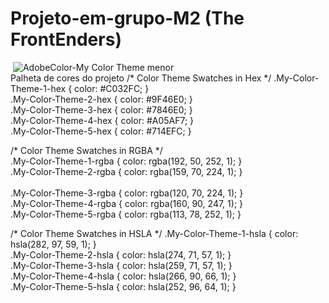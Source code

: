 # Projeto-em-grupo-M2 (The FrontEnders)

<img> ![AdobeColor-My Color Theme menor](https://user-images.githubusercontent.com/113717097/198853854-99dc0495-d1b4-412e-8744-4c4444db5cf2.jpeg)
 </img> <br>
 Palheta de cores do projeto 
 /* Color Theme Swatches in Hex */
.My-Color-Theme-1-hex { color: #C032FC; } <br>
.My-Color-Theme-2-hex { color: #9F46E0; } <br>
.My-Color-Theme-3-hex { color: #7846E0; } <br>
.My-Color-Theme-4-hex { color: #A05AF7; } <br>
.My-Color-Theme-5-hex { color: #714EFC; } <br>

/* Color Theme Swatches in RGBA */ <br>
.My-Color-Theme-1-rgba { color: rgba(192, 50, 252, 1); }<br>
.My-Color-Theme-2-rgba { color: rgba(159, 70, 224, 1); }<br>  
.My-Color-Theme-3-rgba { color: rgba(120, 70, 224, 1); }<br>
.My-Color-Theme-4-rgba { color: rgba(160, 90, 247, 1); }<br>
.My-Color-Theme-5-rgba { color: rgba(113, 78, 252, 1); }<br>

/* Color Theme Swatches in HSLA */
.My-Color-Theme-1-hsla { color: hsla(282, 97, 59, 1); }<br>
.My-Color-Theme-2-hsla { color: hsla(274, 71, 57, 1); }<br>
.My-Color-Theme-3-hsla { color: hsla(259, 71, 57, 1); }<br>
.My-Color-Theme-4-hsla { color: hsla(266, 90, 66, 1); }<br>
.My-Color-Theme-5-hsla { color: hsla(252, 96, 64, 1); }<br>


